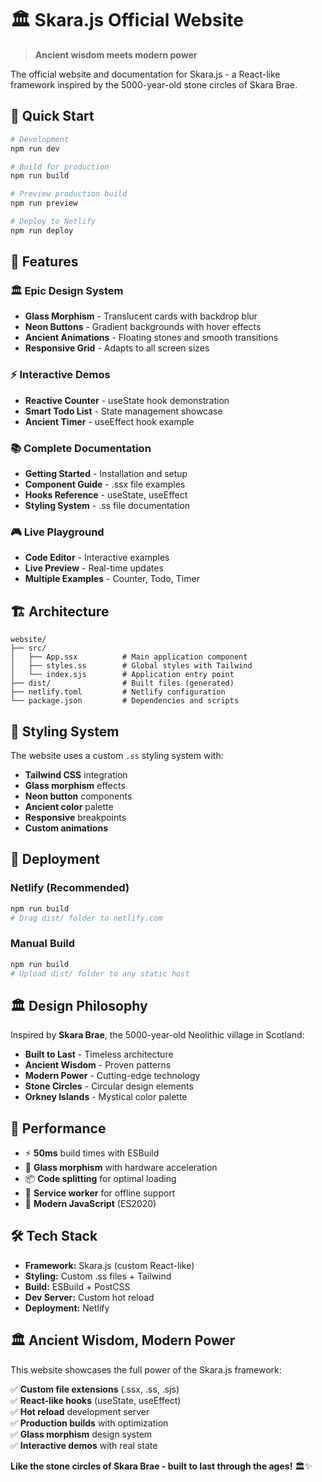 # 🏛️ Skara.js Official Website

> **Ancient wisdom meets modern power**

The official website and documentation for Skara.js - a React-like framework inspired by the 5000-year-old stone circles of Skara Brae.

## 🚀 Quick Start

```bash
# Development
npm run dev

# Build for production
npm run build

# Preview production build
npm run preview

# Deploy to Netlify
npm run deploy
```

## 🎨 Features

### 🏛️ **Epic Design System**
- **Glass Morphism** - Translucent cards with backdrop blur
- **Neon Buttons** - Gradient backgrounds with hover effects
- **Ancient Animations** - Floating stones and smooth transitions
- **Responsive Grid** - Adapts to all screen sizes

### ⚡ **Interactive Demos**
- **Reactive Counter** - useState hook demonstration
- **Smart Todo List** - State management showcase
- **Ancient Timer** - useEffect hook example

### 📚 **Complete Documentation**
- **Getting Started** - Installation and setup
- **Component Guide** - .ssx file examples
- **Hooks Reference** - useState, useEffect
- **Styling System** - .ss file documentation

### 🎮 **Live Playground**
- **Code Editor** - Interactive examples
- **Live Preview** - Real-time updates
- **Multiple Examples** - Counter, Todo, Timer

## 🏗️ Architecture

```
website/
├── src/
│   ├── App.ssx          # Main application component
│   ├── styles.ss        # Global styles with Tailwind
│   └── index.sjs        # Application entry point
├── dist/                # Built files (generated)
├── netlify.toml         # Netlify configuration
└── package.json         # Dependencies and scripts
```

## 🎨 Styling System

The website uses a custom `.ss` styling system with:

- **Tailwind CSS** integration
- **Glass morphism** effects
- **Neon button** components
- **Ancient color** palette
- **Responsive** breakpoints
- **Custom animations**

## 🚀 Deployment

### Netlify (Recommended)
```bash
npm run build
# Drag dist/ folder to netlify.com
```

### Manual Build
```bash
npm run build
# Upload dist/ folder to any static host
```

## 🏛️ Design Philosophy

Inspired by **Skara Brae**, the 5000-year-old Neolithic village in Scotland:

- **Built to Last** - Timeless architecture
- **Ancient Wisdom** - Proven patterns
- **Modern Power** - Cutting-edge technology
- **Stone Circles** - Circular design elements
- **Orkney Islands** - Mystical color palette

## 🎯 Performance

- ⚡ **50ms** build times with ESBuild
- 🎨 **Glass morphism** with hardware acceleration
- 📦 **Code splitting** for optimal loading
- 🔄 **Service worker** for offline support
- 🚀 **Modern JavaScript** (ES2020)

## 🛠️ Tech Stack

- **Framework:** Skara.js (custom React-like)
- **Styling:** Custom .ss files + Tailwind
- **Build:** ESBuild + PostCSS
- **Dev Server:** Custom hot reload
- **Deployment:** Netlify

## 🏛️ Ancient Wisdom, Modern Power

This website showcases the full power of the Skara.js framework:

✅ **Custom file extensions** (.ssx, .ss, .sjs)  
✅ **React-like hooks** (useState, useEffect)  
✅ **Hot reload** development server  
✅ **Production builds** with optimization  
✅ **Glass morphism** design system  
✅ **Interactive demos** with real state  

**Like the stone circles of Skara Brae - built to last through the ages!** 🏛️✨